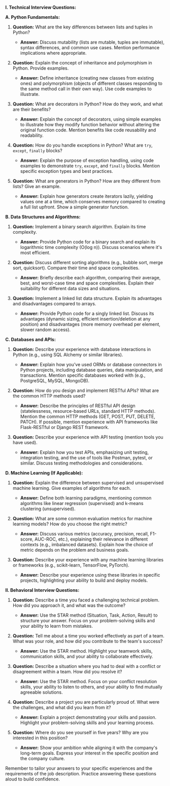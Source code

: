 **I. Technical Interview Questions:**

**A. Python Fundamentals:**

1.  **Question:** What are the key differences between lists and tuples in Python?
    *   **Answer:**  Discuss mutability (lists are mutable, tuples are immutable), syntax differences, and common use cases.  Mention performance implications where appropriate.

2.  **Question:** Explain the concept of inheritance and polymorphism in Python.  Provide examples.
    *   **Answer:** Define inheritance (creating new classes from existing ones) and polymorphism (objects of different classes responding to the same method call in their own way). Use code examples to illustrate.

3.  **Question:** What are decorators in Python?  How do they work, and what are their benefits?
    *   **Answer:** Explain the concept of decorators, using simple examples to illustrate how they modify function behavior without altering the original function code.  Mention benefits like code reusability and readability.


4.  **Question:** How do you handle exceptions in Python?  What are `try`, `except`, `finally` blocks?
    *   **Answer:** Explain the purpose of exception handling, using code examples to demonstrate `try`, `except`, and `finally` blocks. Mention specific exception types and best practices.

5.  **Question:** What are generators in Python? How are they different from lists?  Give an example.
    *   **Answer:** Explain how generators create iterators lazily, yielding values one at a time, which conserves memory compared to creating a full list upfront. Show a simple generator function.


**B. Data Structures and Algorithms:**

1.  **Question:** Implement a binary search algorithm.  Explain its time complexity.
    *   **Answer:** Provide Python code for a binary search and explain its logarithmic time complexity (O(log n)). Discuss scenarios where it's most efficient.

2.  **Question:**  Discuss different sorting algorithms (e.g., bubble sort, merge sort, quicksort).  Compare their time and space complexities.
    *   **Answer:** Briefly describe each algorithm, comparing their average, best, and worst-case time and space complexities.  Explain their suitability for different data sizes and situations.

3.  **Question:** Implement a linked list data structure.  Explain its advantages and disadvantages compared to arrays.
    *   **Answer:**  Provide Python code for a singly linked list. Discuss its advantages (dynamic sizing, efficient insertion/deletion at any position) and disadvantages (more memory overhead per element, slower random access).


**C. Databases and APIs:**

1.  **Question:**  Describe your experience with database interactions in Python (e.g., using SQL Alchemy or similar libraries).
    *   **Answer:** Explain how you’ve used ORMs or database connectors in Python projects, including database queries, data manipulation, and transactions.  Mention specific databases worked with (e.g., PostgreSQL, MySQL, MongoDB).

2.  **Question:** How do you design and implement RESTful APIs?  What are the common HTTP methods used?
    *   **Answer:** Describe the principles of RESTful API design (statelessness, resource-based URLs, standard HTTP methods). Mention the common HTTP methods (GET, POST, PUT, DELETE, PATCH).  If possible, mention experience with API frameworks like Flask-RESTful or Django REST framework.

3.  **Question:** Describe your experience with API testing (mention tools you have used).
    *   **Answer:** Explain how you test APIs, emphasizing unit testing, integration testing, and the use of tools like Postman, pytest, or similar.  Discuss testing methodologies and considerations.


**D. Machine Learning (If Applicable):**

1.  **Question:** Explain the difference between supervised and unsupervised machine learning.  Give examples of algorithms for each.
    *   **Answer:** Define both learning paradigms, mentioning common algorithms like linear regression (supervised) and k-means clustering (unsupervised).

2.  **Question:** What are some common evaluation metrics for machine learning models?  How do you choose the right metric?
    *   **Answer:** Discuss various metrics (accuracy, precision, recall, F1-score, AUC-ROC, etc.), explaining their relevance in different contexts (e.g., imbalanced datasets). Explain how the choice of metric depends on the problem and business goals.

3.  **Question:** Describe your experience with any machine learning libraries or frameworks (e.g., scikit-learn, TensorFlow, PyTorch).
    *   **Answer:** Describe your experience using these libraries in specific projects, highlighting your ability to build and deploy models.


**II. Behavioral Interview Questions:**

1.  **Question:** Describe a time you faced a challenging technical problem. How did you approach it, and what was the outcome?
    *   **Answer:** Use the STAR method (Situation, Task, Action, Result) to structure your answer.  Focus on your problem-solving skills and your ability to learn from mistakes.

2.  **Question:** Tell me about a time you worked effectively as part of a team.  What was your role, and how did you contribute to the team's success?
    *   **Answer:** Use the STAR method.  Highlight your teamwork skills, communication skills, and your ability to collaborate effectively.

3.  **Question:**  Describe a situation where you had to deal with a conflict or disagreement within a team.  How did you resolve it?
    *   **Answer:**  Use the STAR method.  Focus on your conflict resolution skills, your ability to listen to others, and your ability to find mutually agreeable solutions.

4.  **Question:**  Describe a project you are particularly proud of. What were the challenges, and what did you learn from it?
    *   **Answer:**  Explain a project demonstrating your skills and passion.  Highlight your problem-solving skills and your learning process.

5.  **Question:** Where do you see yourself in five years?  Why are you interested in this position?
    *   **Answer:** Show your ambition while aligning it with the company's long-term goals. Express your interest in the specific position and the company culture.


Remember to tailor your answers to your specific experiences and the requirements of the job description.  Practice answering these questions aloud to build confidence.